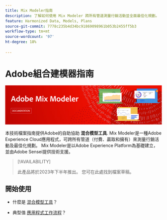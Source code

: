 ```yaml
---
title: Mix Modeler指南
description: 了解如何使用 Mix Modeler 跨所有管道測量行銷活動並全面最佳化規劃。
feature: Harmonized Data, Models, Plans
source-git-commit: 7778c235b4d34bc91869098961b053b2455ff5b3
workflow-type: tm+mt
source-wordcount: '97'
ht-degree: 18%

---
```



# Adobe組合建模器指南

![橫幅](assets/mix-modeler-banner.png)

本技術檔案指南提供Adobe的自助協助 **混合模型工具**. Mix Modeler是一種Adobe Experience Cloud應用程式，可跨所有管道（付費、贏取和擁有）來測量行銷活動及最佳化規劃。 Mix Modeler是以Adobe Experience Platform為基礎建立，並由Adobe Sensei提供技術支援。

>[!AVAILABILITY]
>
>此產品將於2023年下半年推出。 您可在此處找到檔案草稿。

## 開始使用

* 什麼是 [混合模型工具](get-started/about.md)？

* 典型值 [應用程式工作流程](get-started/workflow.md)？
